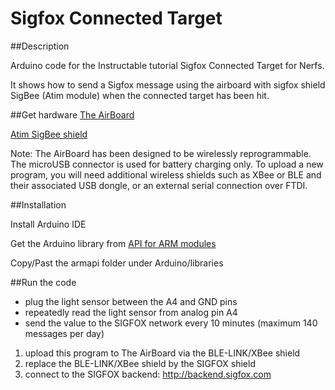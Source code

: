 # Sigfox Connected Target

##Description

Arduino code for the Instructable tutorial Sigfox Connected Target for Nerfs.

It shows how to send a Sigfox message using the airboard with sigfox shield SigBee (Atim module) when the connected target has been hit. 


##Get hardware
[The AirBoard](http://sales.theairboard.cc/)

[Atim SigBee shield](http://www.atim.com/fr/produits/catalogue/modules-shields/sigbeelorabee/)

Note: The AirBoard has been designed to be wirelessly reprogrammable. The microUSB connector is used for battery charging only. To upload a new program, you will need additional wireless shields such as XBee or BLE and their associated USB dongle, or an external serial connection over FTDI.

##Installation

Install Arduino IDE

Get the Arduino library from [API for ARM modules](http://atim-radiocommunications.github.io/armapi/)

Copy/Past the armapi folder under Arduino/libraries

##Run the code

- plug the light sensor between the A4 and GND pins
- repeatedly read the light sensor from analog pin A4
- send the value to the SIGFOX network every 10 minutes
  (maximum 140 messages per day)
   
1. upload this program to The AirBoard via the BLE-LINK/XBee shield
2. replace the BLE-LINK/XBee shield by the SIGFOX shield
3. connect to the SIGFOX backend: http://backend.sigfox.com
